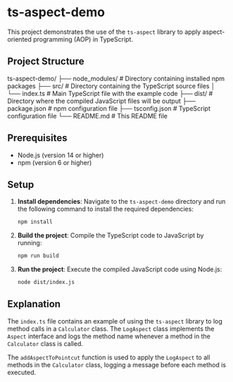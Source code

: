 # ts-aspect-demo

This project demonstrates the use of the `ts-aspect` library to apply aspect-oriented programming (AOP) in TypeScript.

## Project Structure

ts-aspect-demo/
├── node_modules/ # Directory containing installed npm packages
├── src/ # Directory containing the TypeScript source files
│ └── index.ts # Main TypeScript file with the example code
├── dist/ # Directory where the compiled JavaScript files will be output
├── package.json # npm configuration file
├── tsconfig.json # TypeScript configuration file
└── README.md # This README file

## Prerequisites

- Node.js (version 14 or higher)
- npm (version 6 or higher)

## Setup

1. **Install dependencies**:
   Navigate to the `ts-aspect-demo` directory and run the following command to install the required dependencies:

   ```sh
   npm install
   ```

2. **Build the project**:
   Compile the TypeScript code to JavaScript by running:

   ```sh
   npm run build
   ```

3. **Run the project**:
   Execute the compiled JavaScript code using Node.js:

   ```sh
   node dist/index.js
   ```

## Explanation

The `index.ts` file contains an example of using the `ts-aspect` library to log method calls in a `Calculator` class. The `LogAspect` class implements the `Aspect` interface and logs the method name whenever a method in the `Calculator` class is called.

The `addAspectToPointcut` function is used to apply the `LogAspect` to all methods in the `Calculator` class, logging a message before each method is executed.
